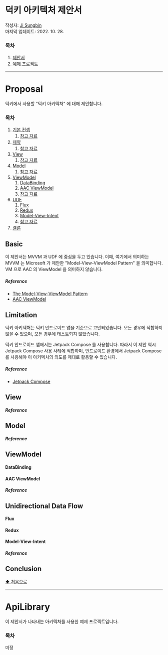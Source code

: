 # 덕키 아키텍처 제안서

작성자: [Ji Sungbin](https://www.linkedin.com/in/ji-sungbin-4343b7219/)  
마지막 업데이트: 2022. 10. 28.

### 목차

1. [제안서](#Proposal)
2. [예제 프로젝트](#ApiLibrary)

---

# Proposal

덕키에서 사용할 "덕키 아키텍처" 에 대해 제안합니다.

### 목차

1. [기본 컨셉](#Basic)
   1. [참고 자료](#reference)
2. [제약](#Limitation)
   1. [참고 자료](#reference-1)
3. [View](#View)
   1. [참고 자료](#reference-2)
4. [Model](#Model)
   1. [참고 자료](#reference-3)
5. [ViewModel](#ViewModel)
   1. [DataBinding](#DataBinding)
   2. [AAC ViewModel](#AAC-ViewModel)
   3. [참고 자료](#reference-4)
6. [UDF](#Unidirectional-Data-Flow)
   1. [Flux](#Flux)
   2. [Redux](#Redux)
   3. [Model-View-Intent](#Model-View-Intent)
   4. [참고 자료](#reference-5)
7. [결론](#conclusion)

## Basic

이 제안서는 MVVM 과 UDF 에 중심을 두고 있습니다. 이때, 여기에서 의미하는 MVVM 는 Microsoft 가 제안한 "Model-View-ViewModel Pattern" 을 의미합니다. VM 으로 AAC 의 ViewModel 을 의미하지 않습니다.

##### Reference

- [The Model-View-ViewModel Pattern](https://learn.microsoft.com/en-us/xamarin/xamarin-forms/enterprise-application-patterns/mvvm)
- [AAC ViewModel](https://developer.android.com/topic/libraries/architecture/viewmodel)

## Limitation

덕키 아키텍처는 덕키 안드로이드 앱을 기준으로 고안되었습니다. 모든 경우에 적합하지 않을 수 있으며, 모든 경우에 테스트되지 않았습니다.

덕키 안드로이드 앱에서는 Jetpack Compose 를 사용합니다. 따라서 이 제안 역시 Jetpack Compose 사용 사례에 적합하며, 안드로이드 환경에서 Jetpack Compose 를 사용해야 이 아키텍처의 의도를 제대로 활용할 수 있습니다.

##### Reference

- [Jetpack Compose](https://developer.android.com/jetpack/compose)

## View

##### Reference

## Model

##### Reference

## ViewModel

#### DataBinding

#### AAC ViewModel

##### Reference

## Unidirectional Data Flow

#### Flux

#### Redux

#### Model-View-Intent

##### Reference

## Conclusion

[⬆ 처음으로](#덕키-아키텍처-제안서)

---

# ApiLibrary

이 제안서가 나타내는 아키텍처를 사용한 예제 프로젝트입니다.

### 목차

미정
